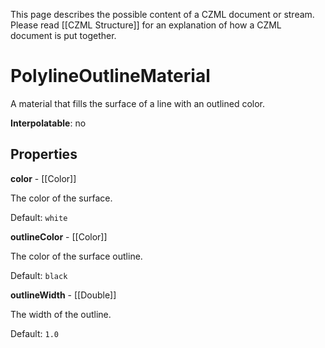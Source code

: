 This page describes the possible content of a CZML document or stream.  Please read [[CZML Structure]] for an explanation of how a CZML document is put together.

# PolylineOutlineMaterial

A material that fills the surface of a line with an outlined color.

**Interpolatable**: no

## Properties

**color** - [[Color]]

The color of the surface.

Default: `white`


**outlineColor** - [[Color]]

The color of the surface outline.

Default: `black`


**outlineWidth** - [[Double]]

The width of the outline.

Default: `1.0`


